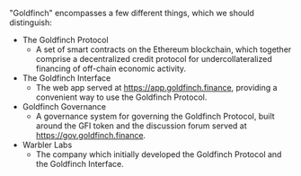 "Goldfinch" encompasses a few different things, which we should distinguish:
- The Goldfinch Protocol
  - A set of smart contracts on the Ethereum blockchain, which together comprise a decentralized credit protocol for undercollateralized financing of off-chain economic activity.
- The Goldfinch Interface
  - The web app served at https://app.goldfinch.finance, providing a convenient way to use the Goldfinch Protocol.
- Goldfinch Governance
  - A governance system for governing the Goldfinch Protocol, built around the GFI token and the discussion forum served at https://gov.goldfinch.finance.
- Warbler Labs
  - The company which initially developed the Goldfinch Protocol and the Goldfinch Interface.
